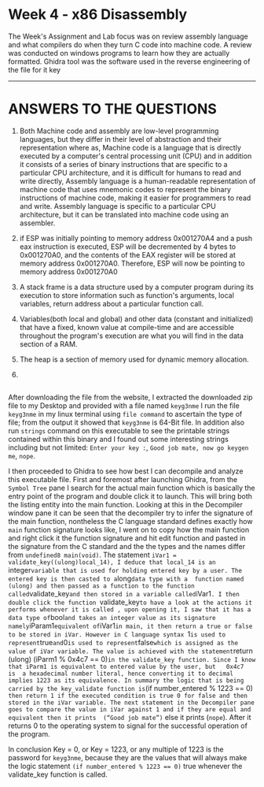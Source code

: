 # Week 4 - x86 Disassembly

The Week's Assignment and Lab focus was on review assembly language and what compilers do when they turn C code into machine code. A review was conducted on windows programs to learn how they are actually formatted. Ghidra tool was the software used in the reverse engineering of the file for it key

---
# ANSWERS TO THE QUESTIONS

1. Both Machine code and assembly are low-level programming languages, but they differ in their level of abstraction and their representation where as, Machine code is a language that is directly executed by a computer's central processing unit (CPU) and in addition it consists of a series of binary instructions that are specific to a particular CPU architecture, and it is difficult for humans to read and write directly, Assembly language is a human-readable representation of machine code that uses mnemonic codes to represent the binary instructions of machine code, making it easier for programmers to read and write. Assembly language is specific to a particular CPU architecture, but it can be translated into machine code using an assembler.

2. if ESP was initially pointing to memory address 0x001270A4 and a push eax instruction is executed, ESP will be decremented by 4 bytes to 0x001270A0, and the contents of the EAX register will be stored at memory address 0x001270A0. Therefore, ESP will now be pointing to memory address 0x001270A0

3. A stack frame is a data structure used by a computer program during its execution to store information such as function's arguments, local variables, return address about a particular function call.

4. Variables(both local and global) and other data (constant and initialized) that have a fixed, known value at compile-time and are accessible throughout the program's execution are what you will find in the data section of a RAM.

5. The heap is a section of memory used for dynamic memory allocation. 

6.

##
After downloading the file from the website, I extracted the downloaded zip file to my Desktop and provided with a file named `keyg3nme` I run the file `keyg3nme` in my linux terminal using `file command` to ascertain the type of file; from the output it showed that `keyg3nme` is 64-Bit file. In addition also run `strings` command on this executable to see the printable strings contained within this binary and I found out some interesting  strings including but not limited: `Enter your key :`, `Good job mate, now go keygen me`, `nope`.

I then proceeded to Ghidra to see how best I can decompile and analyze this executable file. First and foremost after launching Ghidra, from the `Symbol Tree` pane I search for the actual main function which is basically the entry point of the program and double click it to launch. This will bring both the listing entity into the main function. Looking at this in the Decompiler window pane it can be seen that the decompiler try to infer the signature of the main function, nontheless the C language standard defines exactly how `main` function signature looks like, I went on to copy how the main function and right click it the function signature and hit edit function and pasted in the signature from the C standard and the the types and the names differ from `undefined8 main(void)`. The statement `iVar1 = validate_key((ulong)local_14), I deduce that local_14 is an `integer` variable that is used for holding entered key by a user. The entered key is then casted to a `long` data type with a  function named (ulong) and then passed as a function to the function called `validate_key` and then stored in a variable called `iVar1`. I then double click the function `validate_key` to have a look at the actions it performs whenever it is called , upon opening it, I saw that it has a data type of `bool` and takes an integer value as its signature namely `iParam1` equivalent of `iVar1` in main, it then return a true or false to be stored in iVar. However in C language syntax  `1` is used to represent `true` and `0` is used to represent `false` which is assigned as the value of iVar variable. The value is achieved with the statement `return (ulong) (iParm1 % 0x4c7 == 0)` in the validate_key function. Since I know that iParm1 is equivalent to entered value by the user, but   0x4c7  is  a hexadecimal number literal, hence converting it to decimal implies 1223 as its equivalence. In summary the logic that is being carried by the key_validate function is `(if number_entered % 1223 == 0)` then return 1 if the executed condition is true 0 for false and then stored in the iVar variable. The next statement in the Decompiler pane goes to compare the value in iVar against 1 and if they are equal and equivalent then it prints  (“Good job mate”)`  else it prints (`nope`). After it returns 0 to the operating system to signal for the successful operation of the program.

In conclusion  Key = 0,  or Key = 1223, or any multiple of 1223 is the password for `keyg3nme`, because they are the values that will always make the logic statement `(if number_entered % 1223 == 0)` true whenever the validate_key function is called. 


